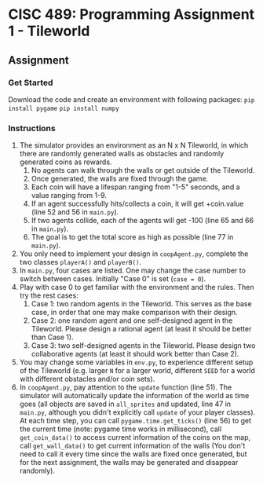 # CISC 489: Programming Assignment 1 - Tileworld

## Assignment

### Get Started

Download the code and create an environment with following packages:
`pip install pygame`
`pip install numpy`

### Instructions

1. The simulator provides an environment as an N x N Tileworld, in which there are randomly generated walls as obstacles and randomly generated coins as rewards.
   1. No agents can walk through the walls or get outside of the Tileworld.
   2. Once generated, the walls are fixed through the game.
   3. Each coin will have a lifespan ranging from "1-5" seconds, and a value ranging from 1-9.
   4. If an agent successfully hits/collects a coin, it will get +coin.value (line 52 and 56 in `main.py`).
   5. If two agents collide, each of the agents will get -100 (line 65 and 66 in `main.py`).
   6. The goal is to get the total score as high as possible (line 77 in `main.py`).
2. You only need to implement your design in `coopAgent.py`, complete the two classes `playerA()` and `playerB()`.
3. In `main.py`, four cases are listed. One may change the case number to switch between cases. Initially "Case 0" is set (`case = 0`).
4. Play with case 0 to get familiar with the environment and the rules.
Then try the rest cases:
   1. Case 1: two random agents in the Tileworld. This serves as the base case, in order that one may make comparison with their design.
   2. Case 2: one random agent and one self-designed agent in the Tileworld. Please design a rational agent (at least it should be better than Case 1).
   3. Case 3: two self-designed agents in the Tileworld. Please design two collaborative agents (at least it should work better than Case 2).
5. You may change some variables in `env.py`, to experience different setup of the Tileworld (e.g. larger `N` for a larger world, different `SEED` for a world with different obstacles and/or coin sets).
6. In `coopAgent.py`, pay attention to the `update` function (line 51). The simulator will automatically update the information of the world as time goes (all objects are saved in `all_sprites` and updated, line 47 in `main.py`, although you didn't explicitly call `update` of your player classes). At each time step, you can call `pygame.time.get_ticks()` (line 56) to get the current time (note: pygame time works in millisecond), call `get_coin_data()` to access current information of the coins on the map, call `get_wall_data()` to get current information of the walls (You don't need to call it every time since the walls are fixed once generated, but for the next assignment, the walls may be generated and disappear randomly).
